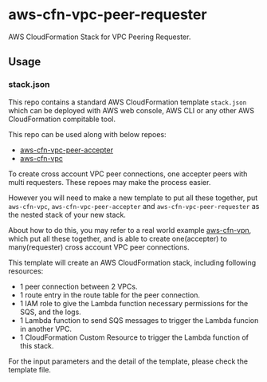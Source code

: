 # aws-cfn-vpc-peer-requester

AWS CloudFormation Stack for VPC Peering Requester.

## Usage

### stack.json

This repo contains a standard AWS CloudFormation template `stack.json`
which can be deployed with AWS web console, AWS CLI or any other AWS
CloudFormation compitable tool.

This repo can be used along with below repoes:

* [aws-cfn-vpc-peer-accepter](https://github.com/alexzhangs/aws-cfn-vpc-peer-accepter)
* [aws-cfn-vpc](https://github.com/alexzhangs/aws-cfn-vpc)

To create cross account VPC peer connections, one accepter peers with
multi requesters. These repoes may make the process easier.

However you will need to make a new template to put all these together,
put `aws-cfn-vpc`, `aws-cfn-vpc-peer-accepter` and
`aws-cfn-vpc-peer-requester` as the nested stack of your new stack.

About how to do this, you may refer to a real world example
[aws-cfn-vpn](https://github.com/alexzhangs/aws-cfn-vpn), which put
all these together, and is able to create one(accepter) to many(requester) cross
account VPC peer connections.

This template will create an AWS CloudFormation stack, including
following resources:

* 1 peer connection between 2 VPCs.
* 1 route entry in the route table for the peer connection.
* 1 IAM role to give the Lambda function necessary permissions for the
SQS, and the logs.
* 1 Lambda function to send SQS messages to trigger the Lambda funcion
  in another VPC.
* 1 CloudFormation Custom Resource to trigger the Lambda function of
this stack.

For the input parameters and the detail of the template, please check the template
file.
